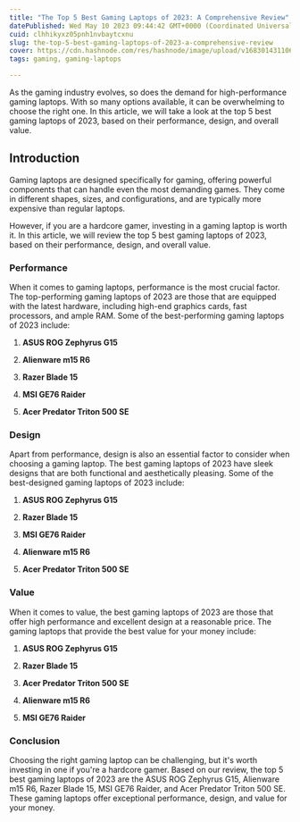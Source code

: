 ```yaml
---
title: "The Top 5 Best Gaming Laptops of 2023: A Comprehensive Review"
datePublished: Wed May 10 2023 09:44:42 GMT+0000 (Coordinated Universal Time)
cuid: clhhikyxz05pnh1nvbaytcxnu
slug: the-top-5-best-gaming-laptops-of-2023-a-comprehensive-review
cover: https://cdn.hashnode.com/res/hashnode/image/upload/v1683014311067/9cb3398d-0a1b-4eb8-82a7-432156347152.jpeg
tags: gaming, gaming-laptops

---
```


As the gaming industry evolves, so does the demand for high-performance gaming laptops. With so many options available, it can be overwhelming to choose the right one. In this article, we will take a look at the top 5 best gaming laptops of 2023, based on their performance, design, and overall value.

## Introduction

Gaming laptops are designed specifically for gaming, offering powerful components that can handle even the most demanding games. They come in different shapes, sizes, and configurations, and are typically more expensive than regular laptops.

However, if you are a hardcore gamer, investing in a gaming laptop is worth it. In this article, we will review the top 5 best gaming laptops of 2023, based on their performance, design, and overall value.

### Performance

When it comes to gaming laptops, performance is the most crucial factor. The top-performing gaming laptops of 2023 are those that are equipped with the latest hardware, including high-end graphics cards, fast processors, and ample RAM. Some of the best-performing gaming laptops of 2023 include:

1. **ASUS ROG Zephyrus G15**
    
2. **Alienware m15 R6**
    
3. **Razer Blade 15**
    
4. **MSI GE76 Raider**
    
5. **Acer Predator Triton 500 SE**
    

### Design

Apart from performance, design is also an essential factor to consider when choosing a gaming laptop. The best gaming laptops of 2023 have sleek designs that are both functional and aesthetically pleasing. Some of the best-designed gaming laptops of 2023 include:

1. **ASUS ROG Zephyrus G15**
    
2. **Razer Blade 15**
    
3. **MSI GE76 Raider**
    
4. **Alienware m15 R6**
    
5. **Acer Predator Triton 500 SE**
    

### Value

When it comes to value, the best gaming laptops of 2023 are those that offer high performance and excellent design at a reasonable price. The gaming laptops that provide the best value for your money include:

1. **ASUS ROG Zephyrus G15**
    
2. **Razer Blade 15**
    
3. **Acer Predator Triton 500 SE**
    
4. **Alienware m15 R6**
    
5. **MSI GE76 Raider**
    

### Conclusion

Choosing the right gaming laptop can be challenging, but it's worth investing in one if you're a hardcore gamer. Based on our review, the top 5 best gaming laptops of 2023 are the ASUS ROG Zephyrus G15, Alienware m15 R6, Razer Blade 15, MSI GE76 Raider, and Acer Predator Triton 500 SE. These gaming laptops offer exceptional performance, design, and value for your money.